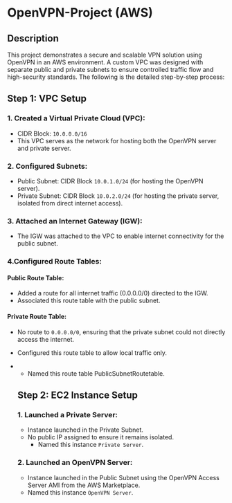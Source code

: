 # OpenVPN-Project (AWS)

## Description
This project demonstrates a secure and scalable VPN solution using OpenVPN in an AWS environment. A custom VPC was designed with separate public and private subnets to ensure controlled traffic flow and high-security standards. The following is the detailed step-by-step process:

## Step 1: VPC Setup
### 1. Created a Virtual Private Cloud (VPC):
- CIDR Block: `10.0.0.0/16`  
- This VPC serves as the network for hosting both the OpenVPN server and private server.

### 2. Configured Subnets:
- Public Subnet: CIDR Block `10.0.1.0/24` (for hosting the OpenVPN server).  
- Private Subnet: CIDR Block `10.0.2.0/24` (for hosting the private server, isolated from direct internet access).

### 3. Attached an Internet Gateway (IGW):
- The IGW was attached to the VPC to enable internet connectivity for the public subnet.

### 4.Configured Route Tables:
  #### Public Route Table:
- Added a route for all internet traffic (0.0.0.0/0) directed to the IGW.  
-  Associated this route table with the public subnet.  
  #### Private Route Table:
- No route to `0.0.0.0/0`, ensuring that the private subnet could not directly access the internet.  
- Configured this route table to allow local traffic only.
- - Named this route table PublicSubnetRoutetable.

  ## Step 2: EC2 Instance Setup

  ### 1. Launched a Private Server:
  - Instance launched in the Private Subnet.  
  - No public IP assigned to ensure it remains isolated.  
    -    Named this instance `Private Server`.

  ### 2. Launched an OpenVPN Server:
  - Instance launched in the Public Subnet using the OpenVPN Access Server AMI from the AWS Marketplace.  
  - Named this instance `OpenVPN Server`.
